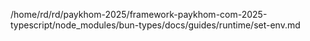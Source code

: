 /home/rd/rd/paykhom-2025/framework-paykhom-com-2025-typescript/node_modules/bun-types/docs/guides/runtime/set-env.md